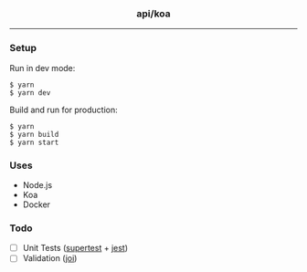 <h3 align="center">api/koa</h3>

---

### Setup

Run in dev mode:
```
$ yarn
$ yarn dev
```

Build and run for production:
```
$ yarn
$ yarn build
$ yarn start
```

### Uses
- Node.js
- Koa
- Docker

### Todo
- [ ] Unit Tests ([supertest](https://www.npmjs.com/package/supertest) + [jest](https://github.com/facebook/jest))
- [ ] Validation ([joi](https://github.com/hapijs/joi))
